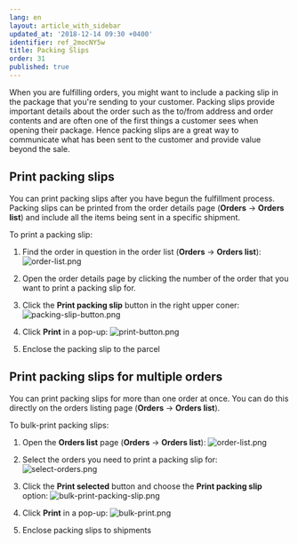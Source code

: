 ```yaml
---
lang: en
layout: article_with_sidebar
updated_at: '2018-12-14 09:30 +0400'
identifier: ref_2mocNY5w
title: Packing Slips
order: 31
published: true
---
```

When you are fulfilling orders, you might want to include a packing slip in the package that you're sending to your customer. Packing slips provide important details about the order such as the to/from address and order contents and are often one of the first things a customer sees when opening their package. Hence packing slips are a great way to communicate what has been sent to the customer and provide value beyond the sale.

## Print packing slips

You can print packing slips after you have begun the fulfillment process. Packing slips can be printed from the order details page (**Orders** -> **Orders list**) and include all the items being sent in a specific shipment. 

To print a packing slip:
1. Find the order in question in the order list (**Orders** -> **Orders list**):
   ![order-list.png]({{site.baseurl}}/attachments/ref_2mocNY5w/order-list.png)

2. Open the order details page by clicking the number of the order that you want to print a packing slip for.
3. Click the **Print packing slip** button in the right upper coner:
   ![packing-slip-button.png]({{site.baseurl}}/attachments/ref_2mocNY5w/packing-slip-button.png)

4. Click **Print** in a pop-up:
   ![print-button.png]({{site.baseurl}}/attachments/ref_2mocNY5w/print-button.png)

5. Enclose the packing slip to the parcel

## Print packing slips for multiple orders

You can print packing slips for more than one order at once. You can do this directly on the orders listing page (**Orders** -> **Orders list**).

To bulk-print packing slips:
1. Open the **Orders list** page (**Orders** -> **Orders list**):
   ![order-list.png]({{site.baseurl}}/attachments/ref_2mocNY5w/order-list.png)
2. Select the orders you need to print a packing slip for:
   ![select-orders.png]({{site.baseurl}}/attachments/ref_2mocNY5w/select-orders.png)

3. Click the **Print selected** button and choose the **Print packing slip** option:
   ![bulk-print-packing-slip.png]({{site.baseurl}}/attachments/ref_2mocNY5w/bulk-print-packing-slip.png)

4. Click **Print** in a pop-up:
   ![bulk-print.png]({{site.baseurl}}/attachments/ref_2mocNY5w/bulk-print.png)

5. Enclose packing slips to shipments
